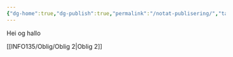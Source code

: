 ```yaml
---
{"dg-home":true,"dg-publish":true,"permalink":"/notat-publisering/","tags":"gardenEntry"}
---
```



Hei og hallo

[[INFO135/Oblig/Oblig 2|Oblig 2]]


